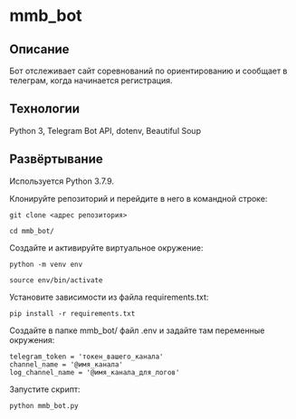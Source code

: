 # mmb_bot
## Описание
Бот отслеживает сайт соревнований по ориентированию и сообщает в телеграм, когда начинается регистрация.

## Технологии
Python 3, Telegram Bot API, dotenv, Beautiful Soup

## Развёртывание
Используется Python 3.7.9.


Клонируйте репозиторий и перейдите в него в командной строке:
```
git clone <адрес репозитория>
```
```
cd mmb_bot/
```
Cоздайте и активируйте виртуальное окружение:
```
python -m venv env
```
```
source env/bin/activate
```
Установите зависимости из файла requirements.txt:
```
pip install -r requirements.txt
```
Создайте в папке mmb_bot/ файл .env и задайте там переменные окружения:
```
telegram_token = 'токен_вашего_канала'
channel_name = '@имя_канала'
log_channel_name = '@имя_канала_для_логов'
```
Запустите скрипт:
```
python mmb_bot.py
```
